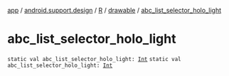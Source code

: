 [app](../../../index.md) / [android.support.design](../../index.md) / [R](../index.md) / [drawable](index.md) / [abc_list_selector_holo_light](./abc_list_selector_holo_light.md)

# abc_list_selector_holo_light

`static val abc_list_selector_holo_light: `[`Int`](https://kotlinlang.org/api/latest/jvm/stdlib/kotlin/-int/index.html)
`static val abc_list_selector_holo_light: `[`Int`](https://kotlinlang.org/api/latest/jvm/stdlib/kotlin/-int/index.html)